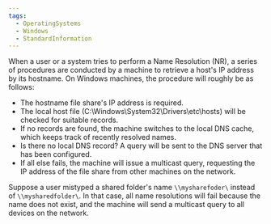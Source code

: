 ```yaml
---
tags:
  - OperatingSystems
  - Windows
  - StandardInformation
---
```


When a user or a system tries to perform a Name Resolution (NR), a series of procedures are conducted by a machine to retrieve a host's IP address by its hostname. On Windows machines, the procedure will roughly be as follows:

- The hostname file share's IP address is required.
- The local host file (C:\Windows\System32\Drivers\etc\hosts) will be checked for suitable records.
- If no records are found, the machine switches to the local DNS cache, which keeps track of recently resolved names.
- Is there no local DNS record? A query will be sent to the DNS server that has been configured.
- If all else fails, the machine will issue a multicast query, requesting the IP address of the file share from other machines on the network.

Suppose a user mistyped a shared folder's name `\\mysharefoder\` instead of `\\mysharedfolder\`. In that case, all name resolutions will fail because the name does not exist, and the machine will send a multicast query to all devices on the network.